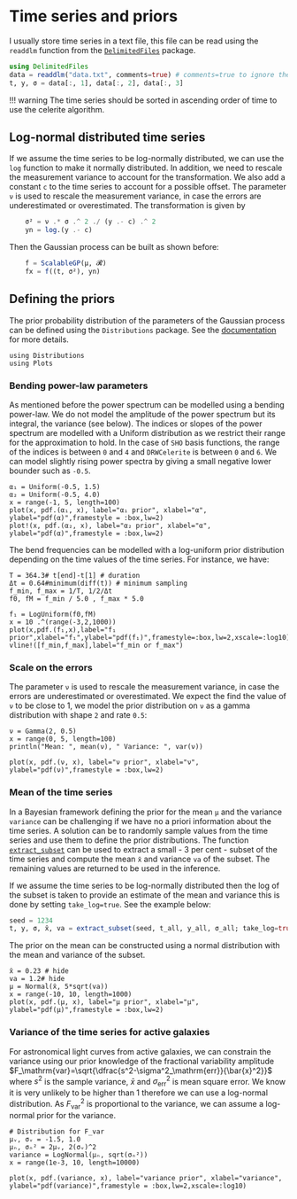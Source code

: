 
# Time series and priors

I usually store time series in a text file, this file can be read using the `readdlm` function from the [`DelimitedFiles`](https://docs.julialang.org/en/v1/stdlib/DelimitedFiles/) package.
```julia
using DelimitedFiles
data = readdlm("data.txt", comments=true) # comments=true to ignore the header
t, y, σ = data[:, 1], data[:, 2], data[:, 3]
```

!!! warning
    The time series should be sorted in ascending order of time to use the celerite algorithm.


## Log-normal distributed time series

If we assume the time series to be log-normally distributed, we can use the `log` function to make it normally distributed. In addition, we need to rescale the measurement variance to account for the transformation. We also add a constant `c` to the time series to account for a possible offset. The parameter `ν` is used to rescale the measurement variance, in case the errors are underestimated or overestimated. 
The transformation is given by
```julia
    σ² = ν .* σ .^ 2 ./ (y .- c) .^ 2
    yn = log.(y .- c)
```

Then the Gaussian process can be built as shown before:
```julia
    f = ScalableGP(μ, 𝓡)
    fx = f((t, σ²), yn)
```

## Defining the priors

The prior probability distribution of the parameters of the Gaussian process can be defined using the `Distributions` package. See the 
[documentation](https://juliastats.org/Distributions.jl/stable/) for more details.

```@example priors
using Distributions
using Plots
```

### Bending power-law parameters

As mentioned before the power spectrum can be modelled using a bending power-law. We do not model the amplitude of the power spectrum but its integral, the variance (see below). The indices or slopes of the power spectrum are modelled with a Uniform distribution as we restrict their range for the approximation to hold. In the case of `SHO` basis functions, the range of the indices is between `0` and `4` and `DRWCelerite` is between `0` and `6`. We can model slightly rising power spectra by giving a small negative lower bounder such as `-0.5`.
```@example priors
α₁ = Uniform(-0.5, 1.5)
α₂ = Uniform(-0.5, 4.0)
x = range(-1, 5, length=100)
plot(x, pdf.(α₁, x), label="α₁ prior", xlabel="α", ylabel="pdf(α)",framestyle = :box,lw=2)
plot!(x, pdf.(α₂, x), label="α₂ prior", xlabel="α", ylabel="pdf(α)",framestyle = :box,lw=2)
```

The bend frequencies can be modelled with a log-uniform prior distribution depending on the time values of the time series. For instance, we have:
```@example priors
T = 364.3# t[end]-t[1] # duration
Δt = 0.64#minimum(diff(t)) # minimum sampling
f_min, f_max = 1/T, 1/2/Δt
f0, fM = f_min / 5.0 , f_max * 5.0

f₁ = LogUniform(f0,fM)
x = 10 .^(range(-3,2,1000))
plot(x,pdf.(f₁,x),label="f₁ prior",xlabel="f₁",ylabel="pdf(f₁)",framestyle=:box,lw=2,xscale=:log10)
vline!([f_min,f_max],label="f_min or f_max")
```


### Scale on the errors

The parameter `ν` is used to rescale the measurement variance, in case the errors are underestimated or overestimated. We expect the find the value of `ν` to be close to 1, we model the prior distribution on `ν` as a gamma distribution with shape `2` and rate `0.5`:
```@example priors
ν = Gamma(2, 0.5)
x = range(0, 5, length=100)
println("Mean: ", mean(ν), " Variance: ", var(ν))
```

```@example priors
plot(x, pdf.(ν, x), label="ν prior", xlabel="ν", ylabel="pdf(ν)",framestyle = :box,lw=2)
```

### Mean of the time series

In a Bayesian framework defining the prior for the mean `μ` and the variance `variance` can be challenging if we have no a priori information about the time series. A solution can be to randomly sample values from the time series and use them to define the prior distributions. The function [`extract_subset`](@ref) can be used to extract a small - 3 per cent - subset of the time series and compute the mean `x̄` and variance `va` of the subset. The remaining values are returned to be used in the inference. 

If we assume the time series to be log-normally distributed then the log of the subset is taken to provide an estimate of the mean and variance this is done by setting `take_log=true`. See the example below:

```julia
seed = 1234
t, y, σ, x̄, va = extract_subset(seed, t_all, y_all, σ_all; take_log=true,suffix="_seed1234")
```
The prior on the mean can be constructed using a normal distribution with the mean and variance of the subset.
```@example priors
x̄ = 0.23 # hide
va = 1.2# hide
μ = Normal(x̄, 5*sqrt(va))
x = range(-10, 10, length=1000)
plot(x, pdf.(μ, x), label="μ prior", xlabel="μ", ylabel="pdf(μ)",framestyle = :box,lw=2)
```

### Variance of the time series for active galaxies

For astronomical light curves from active galaxies, we can constrain the variance using our prior knowledge of the fractional variability amplitude $F_\mathrm{var}=\sqrt{\dfrac{s^2-\sigma^2_\mathrm{err}}{\bar{x}^2}}$ where $s^2$ is the sample variance, $\bar{x}$ and $\sigma^2_\mathrm{err}$ is mean square error.
 We know it is very unlikely to be higher than $1$ therefore we can use a log-normal distribution. As $F_\mathrm{var}^2$ is proportional to the variance, we can assume a log-normal prior for the variance.
```@example priors
# Distribution for F_var
μᵥ, σᵥ = -1.5, 1.0
μₙ, σₙ² = 2μᵥ, 2(σᵥ)^2
variance = LogNormal(μₙ, sqrt(σₙ²))
x = range(1e-3, 10, length=10000)

plot(x, pdf.(variance, x), label="variance prior", xlabel="variance", ylabel="pdf(variance)",framestyle = :box,lw=2,xscale=:log10)
```
